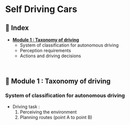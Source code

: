 # Self Driving Cars

## 💢 Index
* **[Module 1 : Taxonomy of driving]()**
  * System of classification for autonomous driving
  * Perception requirements
  * Actions and driving decisions

<!-- * **[Module 2]()** -->
<br>


## 💢 Module 1 : Taxonomy of driving

### System of classification for autonomous driving
* Driving task :<br>
  1. Perceiving the environment
  2. Planning routes (point A to point B) 
